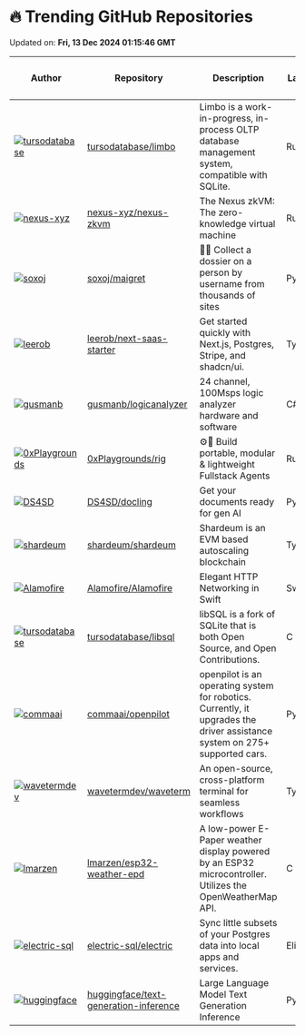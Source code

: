 # 🔥 Trending GitHub Repositories

Updated on: **Fri, 13 Dec 2024 01:15:46 GMT**

| Author | Repository | Description | Language | ⭐ Total Stars | 🌟 Stars Today |
|--------|------------|-------------|----------|----------------|----------------|
| [![tursodatabase](https://avatars.githubusercontent.com/u/81939?s=40&v=4)](https://github.com/tursodatabase) | [tursodatabase/limbo](https://github.com/tursodatabase/limbo) | Limbo is a work-in-progress, in-process OLTP database management system, compatible with SQLite. | Rust | 4055 | 784 |
| [![nexus-xyz](https://avatars.githubusercontent.com/u/864855?s=40&v=4)](https://github.com/nexus-xyz) | [nexus-xyz/nexus-zkvm](https://github.com/nexus-xyz/nexus-zkvm) | The Nexus zkVM: The zero-knowledge virtual machine | Rust | 1888 | 843 |
| [![soxoj](https://avatars.githubusercontent.com/u/31013580?s=40&v=4)](https://github.com/soxoj) | [soxoj/maigret](https://github.com/soxoj/maigret) | 🕵️‍♂️ Collect a dossier on a person by username from thousands of sites | Python | 12811 | 384 |
| [![leerob](https://avatars.githubusercontent.com/u/9113740?s=40&v=4)](https://github.com/leerob) | [leerob/next-saas-starter](https://github.com/leerob/next-saas-starter) | Get started quickly with Next.js, Postgres, Stripe, and shadcn/ui. | TypeScript | 6552 | 269 |
| [![gusmanb](https://avatars.githubusercontent.com/u/4086913?s=40&v=4)](https://github.com/gusmanb) | [gusmanb/logicanalyzer](https://github.com/gusmanb/logicanalyzer) | 24 channel, 100Msps logic analyzer hardware and software | C# | 2700 | 109 |
| [![0xPlaygrounds](https://avatars.githubusercontent.com/u/3653954?s=40&v=4)](https://github.com/0xPlaygrounds) | [0xPlaygrounds/rig](https://github.com/0xPlaygrounds/rig) | ⚙️🦀 Build portable, modular & lightweight Fullstack Agents | Rust | 713 | 284 |
| [![DS4SD](https://private-avatars.githubusercontent.com/u/97102151?jwt=eyJhbGciOiJIUzI1NiIsInR5cCI6IkpXVCJ9.eyJpc3MiOiJnaXRodWIuY29tIiwiYXVkIjoicmF3LmdpdGh1YnVzZXJjb250ZW50LmNvbSIsImtleSI6ImtleTEiLCJleHAiOjE3MzQwNDQ1ODAsIm5iZiI6MTczNDA0MzM4MCwicGF0aCI6Ii91Lzk3MTAyMTUxIn0.mfH8Gt39WARSKA4IdVY34kgovvgsUuCnId8SjnzZRs8&s=40&v=4)](https://github.com/DS4SD) | [DS4SD/docling](https://github.com/DS4SD/docling) | Get your documents ready for gen AI | Python | 13652 | 206 |
| [![shardeum](https://avatars.githubusercontent.com/u/44451818?s=40&v=4)](https://github.com/shardeum) | [shardeum/shardeum](https://github.com/shardeum/shardeum) | Shardeum is an EVM based autoscaling blockchain | TypeScript | 22384 | 614 |
| [![Alamofire](https://avatars.githubusercontent.com/u/169110?s=40&v=4)](https://github.com/Alamofire) | [Alamofire/Alamofire](https://github.com/Alamofire/Alamofire) | Elegant HTTP Networking in Swift | Swift | 41430 | 39 |
| [![tursodatabase](https://avatars.githubusercontent.com/u/28804882?s=40&v=4)](https://github.com/tursodatabase) | [tursodatabase/libsql](https://github.com/tursodatabase/libsql) | libSQL is a fork of SQLite that is both Open Source, and Open Contributions. | C | 12395 | 71 |
| [![commaai](https://avatars.githubusercontent.com/u/8762862?s=40&v=4)](https://github.com/commaai) | [commaai/openpilot](https://github.com/commaai/openpilot) | openpilot is an operating system for robotics. Currently, it upgrades the driver assistance system on 275+ supported cars. | Python | 50272 | 18 |
| [![wavetermdev](https://avatars.githubusercontent.com/u/16651283?s=40&v=4)](https://github.com/wavetermdev) | [wavetermdev/waveterm](https://github.com/wavetermdev/waveterm) | An open-source, cross-platform terminal for seamless workflows | TypeScript | 4960 | 148 |
| [![lmarzen](https://avatars.githubusercontent.com/u/98473324?s=40&v=4)](https://github.com/lmarzen) | [lmarzen/esp32-weather-epd](https://github.com/lmarzen/esp32-weather-epd) | A low-power E-Paper weather display powered by an ESP32 microcontroller. Utilizes the OpenWeatherMap API. | C | 4361 | 691 |
| [![electric-sql](https://avatars.githubusercontent.com/u/207748?s=40&v=4)](https://github.com/electric-sql) | [electric-sql/electric](https://github.com/electric-sql/electric) | Sync little subsets of your Postgres data into local apps and services. | Elixir | 6876 | 107 |
| [![huggingface](https://avatars.githubusercontent.com/u/23298448?s=40&v=4)](https://github.com/huggingface) | [huggingface/text-generation-inference](https://github.com/huggingface/text-generation-inference) | Large Language Model Text Generation Inference | Python | 9364 | 22 |

